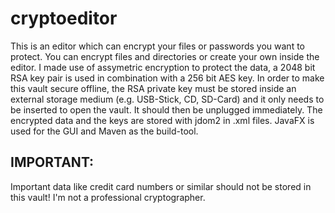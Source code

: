 # cryptoeditor
This is an editor which can encrypt your files or passwords you want to protect. You can encrypt files and directories or create your own inside the editor. I made use of assymetric encryption to protect the data, a 2048 bit RSA key pair is used in combination with a 256 bit AES key. In order to make this vault secure offline, the RSA private key must be stored inside an external storage medium (e.g. USB-Stick, CD, SD-Card) and it only needs to be inserted to open the vault. It should then be unplugged immediately. The encrypted data and the keys are stored with jdom2 in .xml files. JavaFX is used for the GUI and Maven as the build-tool.

## IMPORTANT:
Important data like credit card numbers or similar should not be stored in this vault! I'm not a professional cryptographer.
